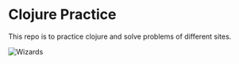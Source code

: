 # Clojure Practice

This repo is to practice clojure and solve problems of different sites.


![Wizards](https://encrypted-tbn0.gstatic.com/images?q=tbn%3AANd9GcQG_ngiojbLQjkm9ol4oOWiJCOLsadv3G4GgOakLC8egNVW4SNp)

